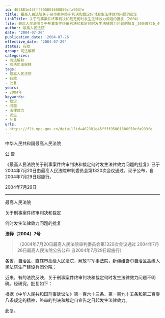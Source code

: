```yaml
---
id: 402881e45ffff95001600050cfa903fe
title: 最高人民法院关于刑事案件终审判决和裁定何时发生法律效力问题的批复
LinkTitle: 关于刑事案件终审判决和裁定何时发生法律效力问题的批复（2004）
file: 最高人民法院关于刑事案件终审判决和裁定何时发生法律效力问题的批复_20040726_402881e45ffff95001600050cfa903fe.docx
author: 最高人民法院
date: '2004-07-26'
publication_date: '2004-07-26'
effective_date: '2004-07-29'
status: 有效
group: 司法解释
categories:
- 司法解释
- 高法司法解释
tags:
- 最高人民法院
- 有效
- 批复
years:
- 2004年
keywords:
- 裁定
- 问题
- 法律效力
- 发生
- 批复
urls:
- https://flk.npc.gov.cn/detail?id=402881e45ffff95001600050cfa903fe
---
```


中华人民共和国最高人民法院

公 告

《最高人民法院关于刑事案件终审判决和裁定何时发生法律效力问题的批复》已于2004年7月20日由最高人民法院审判委员会第1320次会议通过。现予公布，自2004年7月29日起施行。

2004年7月26日

---

最高人民法院

关于刑事案件终审判决和裁定

何时发生法律效力问题的批复

**法释〔2004〕7号**

> （2004年7月20日最高人民法院审判委员会第1320次会议通过 2004年7月26日最高人民法院公告公布 自2004年7月29日起施行）

各省、自治区、直辖市高级人民法院，解放军军事法院，新疆维吾尔自治区高级人民法院生产建设兵团分院：

近来，有的法院反映，关于刑事案件终审判决和裁定何时发生法律效力问题不明确。经研究，批复如下：

根据《中华人民共和国刑事诉讼法》第一百六十三条、第一百九十五条和第二百零八条规定的精神，终审的判决和裁定自宣告之日起发生法律效力。

此复。
